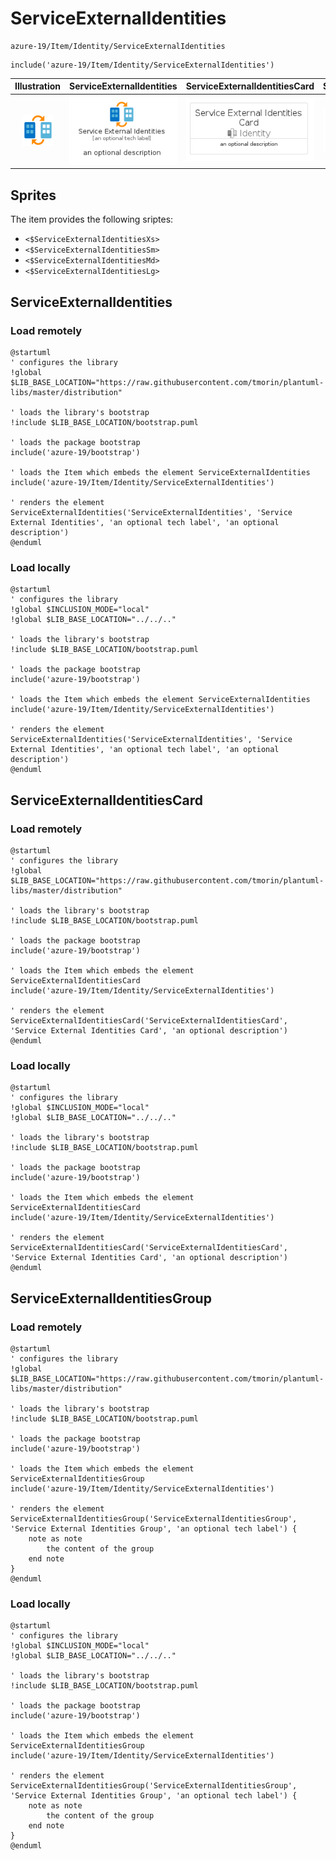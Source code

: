 # ServiceExternalIdentities


```text
azure-19/Item/Identity/ServiceExternalIdentities
```

```text
include('azure-19/Item/Identity/ServiceExternalIdentities')
```



| Illustration | ServiceExternalIdentities | ServiceExternalIdentitiesCard | ServiceExternalIdentitiesGroup |
| :---: | :---: | :---: | :---: |
| ![illustration for Illustration](../../../azure-19/Item/Identity/ServiceExternalIdentities.png) | ![illustration for ServiceExternalIdentities](../../../azure-19/Item/Identity/ServiceExternalIdentities.Local.png) | ![illustration for ServiceExternalIdentitiesCard](../../../azure-19/Item/Identity/ServiceExternalIdentitiesCard.Local.png) | ![illustration for ServiceExternalIdentitiesGroup](../../../azure-19/Item/Identity/ServiceExternalIdentitiesGroup.Local.png) |



## Sprites
The item provides the following sriptes:

- `<$ServiceExternalIdentitiesXs>`
- `<$ServiceExternalIdentitiesSm>`
- `<$ServiceExternalIdentitiesMd>`
- `<$ServiceExternalIdentitiesLg>`





## ServiceExternalIdentities

### Load remotely
```plantuml
@startuml
' configures the library
!global $LIB_BASE_LOCATION="https://raw.githubusercontent.com/tmorin/plantuml-libs/master/distribution"

' loads the library's bootstrap
!include $LIB_BASE_LOCATION/bootstrap.puml

' loads the package bootstrap
include('azure-19/bootstrap')

' loads the Item which embeds the element ServiceExternalIdentities
include('azure-19/Item/Identity/ServiceExternalIdentities')

' renders the element
ServiceExternalIdentities('ServiceExternalIdentities', 'Service External Identities', 'an optional tech label', 'an optional description')
@enduml
```

### Load locally
```plantuml
@startuml
' configures the library
!global $INCLUSION_MODE="local"
!global $LIB_BASE_LOCATION="../../.."

' loads the library's bootstrap
!include $LIB_BASE_LOCATION/bootstrap.puml

' loads the package bootstrap
include('azure-19/bootstrap')

' loads the Item which embeds the element ServiceExternalIdentities
include('azure-19/Item/Identity/ServiceExternalIdentities')

' renders the element
ServiceExternalIdentities('ServiceExternalIdentities', 'Service External Identities', 'an optional tech label', 'an optional description')
@enduml
```

## ServiceExternalIdentitiesCard

### Load remotely
```plantuml
@startuml
' configures the library
!global $LIB_BASE_LOCATION="https://raw.githubusercontent.com/tmorin/plantuml-libs/master/distribution"

' loads the library's bootstrap
!include $LIB_BASE_LOCATION/bootstrap.puml

' loads the package bootstrap
include('azure-19/bootstrap')

' loads the Item which embeds the element ServiceExternalIdentitiesCard
include('azure-19/Item/Identity/ServiceExternalIdentities')

' renders the element
ServiceExternalIdentitiesCard('ServiceExternalIdentitiesCard', 'Service External Identities Card', 'an optional description')
@enduml
```

### Load locally
```plantuml
@startuml
' configures the library
!global $INCLUSION_MODE="local"
!global $LIB_BASE_LOCATION="../../.."

' loads the library's bootstrap
!include $LIB_BASE_LOCATION/bootstrap.puml

' loads the package bootstrap
include('azure-19/bootstrap')

' loads the Item which embeds the element ServiceExternalIdentitiesCard
include('azure-19/Item/Identity/ServiceExternalIdentities')

' renders the element
ServiceExternalIdentitiesCard('ServiceExternalIdentitiesCard', 'Service External Identities Card', 'an optional description')
@enduml
```

## ServiceExternalIdentitiesGroup

### Load remotely
```plantuml
@startuml
' configures the library
!global $LIB_BASE_LOCATION="https://raw.githubusercontent.com/tmorin/plantuml-libs/master/distribution"

' loads the library's bootstrap
!include $LIB_BASE_LOCATION/bootstrap.puml

' loads the package bootstrap
include('azure-19/bootstrap')

' loads the Item which embeds the element ServiceExternalIdentitiesGroup
include('azure-19/Item/Identity/ServiceExternalIdentities')

' renders the element
ServiceExternalIdentitiesGroup('ServiceExternalIdentitiesGroup', 'Service External Identities Group', 'an optional tech label') {
    note as note
        the content of the group
    end note
}
@enduml
```

### Load locally
```plantuml
@startuml
' configures the library
!global $INCLUSION_MODE="local"
!global $LIB_BASE_LOCATION="../../.."

' loads the library's bootstrap
!include $LIB_BASE_LOCATION/bootstrap.puml

' loads the package bootstrap
include('azure-19/bootstrap')

' loads the Item which embeds the element ServiceExternalIdentitiesGroup
include('azure-19/Item/Identity/ServiceExternalIdentities')

' renders the element
ServiceExternalIdentitiesGroup('ServiceExternalIdentitiesGroup', 'Service External Identities Group', 'an optional tech label') {
    note as note
        the content of the group
    end note
}
@enduml
```

